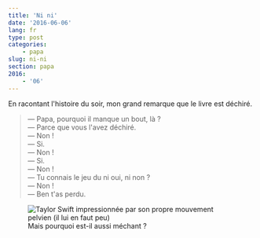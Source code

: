 ```yaml
---
title: 'Ni ni'
date: '2016-06-06'
lang: fr
type: post
categories:
    - papa
slug: ni-ni
section: papa
2016:
    - '06'
---
```


En racontant l'histoire du soir, mon grand remarque que le livre est déchiré.

<!-- more -->

> — Papa, pourquoi il manque un bout, là ?  
> — Parce que vous l'avez déchiré.  
> — Non !  
> — Si.  
> — Non !  
> — Si.  
> — Non !  
> — Tu connais le jeu du ni oui, ni non ?  
> — Non !  
> — Ben t'as perdu.

<figure>
  <img src="/assets/images/papa/2016-06-06/1.gif" alt="Taylor Swift impressionnée par son propre mouvement pelvien (il lui en faut peu)" />
  <figcaption>Mais pourquoi est-il aussi méchant ?</figcaption>
</figure>
